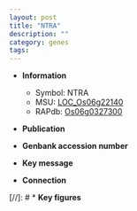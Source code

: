 ```yaml
---
layout: post
title: "NTRA"
description: ""
category: genes
tags: 
---
```


* **Information**  
    + Symbol: NTRA  
    + MSU: [LOC_Os06g22140](http://rice.uga.edu/cgi-bin/ORF_infopage.cgi?orf=LOC_Os06g22140)  
    + RAPdb: [Os06g0327300](http://rapdb.dna.affrc.go.jp/viewer/gbrowse_details/irgsp1?name=Os06g0327300)  

* **Publication**  

* **Genbank accession number**  

* **Key message**  

* **Connection**  

[//]: # * **Key figures**  


